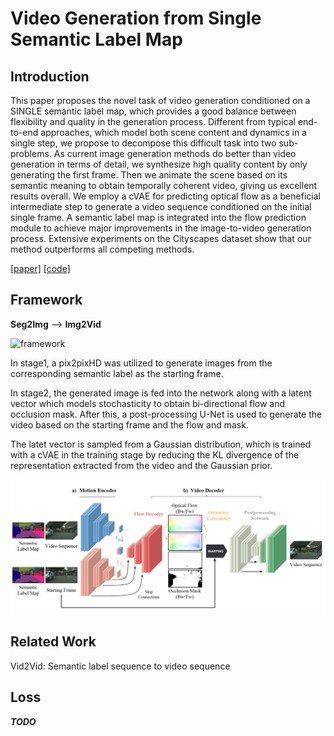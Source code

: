 # Video Generation from Single Semantic Label Map



## Introduction

This paper proposes the novel task of video generation conditioned on a SINGLE semantic label map, which provides a good balance between flexibility and quality in the generation process. Different from typical end-to-end approaches, which model both scene content and dynamics in a single step, we propose to decompose this difficult task into two sub-problems. As current image generation methods do better than video generation in terms of detail, we synthesize high quality content by only generating the first frame. Then we animate the scene based on its semantic meaning to obtain temporally coherent video, giving us excellent results overall. We employ a cVAE for predicting optical flow as a beneficial intermediate step to generate a video sequence conditioned on the initial single frame. A semantic label map is integrated into the flow prediction module to achieve major improvements in the image-to-video generation process. Extensive experiments on the Cityscapes dataset show that our method outperforms all competing methods.

[[paper]](https://arxiv.org/pdf/1903.04480v1.pdf) [[code]](https://github.com/junting/seg2vid)



## Framework

**Seg2Img** --> **Img2Vid**

![framework](https://github.com/antony0621/Videos-Publications-Collection/blob/master/pics/Seg2Vid/framework.png)

In stage1, a pix2pixHD was utilized to generate images from the corresponding semantic label as the starting frame.

In stage2, the generated image is fed into the network along with a latent vector which models stochasticity to obtain bi-directional flow and occlusion mask. After this, a post-processing U-Net is used to generate the video based on the starting frame and the flow and mask.

The latet vector is sampled from a Gaussian distribution, which is trained with a cVAE in the training stage by reducing the KL divergence of the representation extracted from the video and the Gaussian prior.

![seg2vid](https://github.com/antony0621/Publications-of-Video/blob/master/pics/Seg2Vid/Seg2Vid.png)



## Related Work

Vid2Vid: Semantic label sequence to video sequence



## Loss

***TODO***

